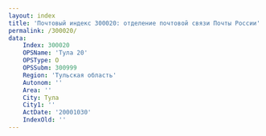 ```yaml
---
layout: index
title: 'Почтовый индекс 300020: отделение почтовой связи Почты России'
permalink: /300020/
data:
    Index: 300020
    OPSName: 'Тула 20'
    OPSType: О
    OPSSubm: 300999
    Region: 'Тульская область'
    Autonom: ''
    Area: ''
    City: Тула
    City1: ''
    ActDate: '20001030'
    IndexOld: ''
---
```

